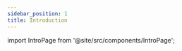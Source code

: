 ```yaml
---
sidebar_position: 1
title: Introduction 
---
```


import IntroPage from '@site/src/components/IntroPage';

<IntroPage />
